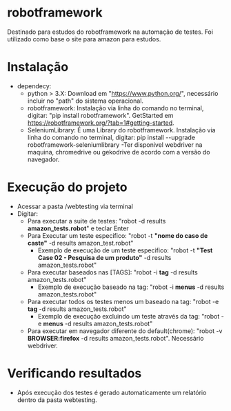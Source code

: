 # robotframework
Destinado para estudos do robotframework na automação de testes.
Foi utilizado como base o site para amazon para estudos.

# Instalação
- dependecy:
  - python > 3.X: Download em "https://www.python.org/", necessário incluir no "path" do sistema operacional.
  - robotframework: Instalação via linha do comando no terminal, digitar: "pip install robotframework". GetStarted em https://robotframework.org/?tab=1#getting-started. 
  - SeleniumLibrary: É uma Library do robotframework. Instalação via linha do comando no terminal, digitar:  pip install --upgrade robotframework-seleniumlibrary
  -Ter disponivel webdriver na maquina, chromedrive ou gekodrive de acordo com a versão do navegador.

# Execução do projeto
- Acessar a pasta /webtesting via terminal
- Digitar: 
    - Para executar a suite de testes: "robot -d results **amazon_tests.robot**" e teclar Enter
    - Para Executar um teste especifico: "robot -t **"nome do caso de caste"** -d results amazon_test.robot"
      - Exemplo de execução de um teste especifico: "robot -t **"Test Case 02 - Pesquisa de um produto"** -d results amazon_tests.robot"
    - Para executar baseados nas [TAGS]: "robot -i **tag** -d results amazon_tests.robot"
      - Exemplo de execução baseado na tag: "robot -i **menus** -d results amazon_tests.robot"
    - Para executar todos os testes menos um baseado na tag: "robot -e **tag** -d results amazon_tests.robot"
      - Exemplo de execução excluindo um teste através da tag: "robot -e **menus** -d results amazon_tests.robot"
    - Para executar em navegador diferente do default(chrome): "robot -v **BROWSER:firefox** -d results amazon_tests.robot". Necessário webdriver.
# Verificando resultados
- Após execução dos testes é gerado automaticamente um relatório dentro da pasta webtesting.